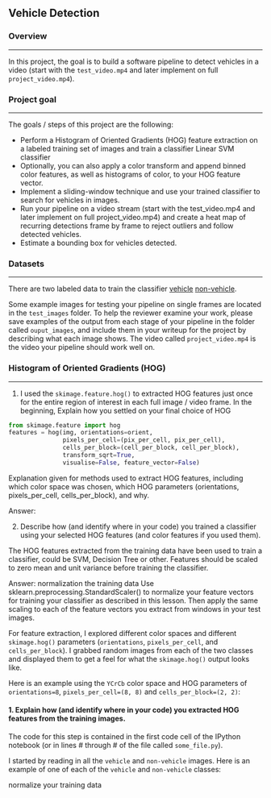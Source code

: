 ## Vehicle Detection

[//]: # (Image References)
[image1]: ./examples/car_not_car.png
[image2]: ./examples/HOG_example.jpg
[image3]: ./examples/sliding_windows.jpg
[image4]: ./examples/sliding_window.jpg
[image5]: ./examples/bboxes_and_heat.png
[image6]: ./examples/labels_map.png
[image7]: ./examples/output_bboxes.png
[video1]: ./project_video.mp4

### Overview
---
In this project, the goal is to build a software pipeline to detect vehicles in a video (start with the `test_video.mp4` and later implement on full `project_video.mp4`).

### Project goal
---
The goals / steps of this project are the following:

* Perform a Histogram of Oriented Gradients (HOG) feature extraction on a labeled training set of images and train a classifier Linear SVM classifier
* Optionally, you can also apply a color transform and append binned color features, as well as histograms of color, to your HOG feature vector. 
* Implement a sliding-window technique and use your trained classifier to search for vehicles in images.
* Run your pipeline on a video stream (start with the test_video.mp4 and later implement on full project_video.mp4) and create a heat map of recurring detections frame by frame to reject outliers and follow detected vehicles.
* Estimate a bounding box for vehicles detected.

### Datasets
---
There are two labeled data to train the classifier
[vehicle](https://s3.amazonaws.com/udacity-sdc/Vehicle_Tracking/vehicles.zip)
[non-vehicle](https://s3.amazonaws.com/udacity-sdc/Vehicle_Tracking/non-vehicles.zip). 

Some example images for testing your pipeline on single frames are located in the `test_images` folder.  To help the reviewer examine your work, please save examples of the output from each stage of your pipeline in the folder called `ouput_images`, and include them in your writeup for the project by describing what each image shows.    The video called `project_video.mp4` is the video your pipeline should work well on.  


### Histogram of Oriented Gradients (HOG)
---

1. I used the `skimage.feature.hog()` to extracted HOG features just once for the entire region of interest in each full image / video frame. 
In the beginning, 
Explain how you settled on your final choice of HOG

```python
from skimage.feature import hog
features = hog(img, orientations=orient, 
               pixels_per_cell=(pix_per_cell, pix_per_cell),
               cells_per_block=(cell_per_block, cell_per_block), 
               transform_sqrt=True, 
               visualise=False, feature_vector=False)
```

Explanation given for methods used to extract HOG features, including which color space was chosen, which HOG parameters (orientations, pixels_per_cell, cells_per_block), and why.


Answer: 

2. Describe how (and identify where in your code) you trained a classifier using your selected HOG features (and color features if you used them).

The HOG features extracted from the training data have been used to train a classifier, could be SVM, Decision Tree or other. Features should be scaled to zero mean and unit variance before training the classifier.


Answer: normalization the training data
Use sklearn.preprocessing.StandardScaler() to normalize your feature vectors for training your classifier as described in this lesson. Then apply the same scaling to each of the feature vectors you extract from windows in your test images.



For feature extraction, I explored different color spaces and different `skimage.hog()` parameters (`orientations`, `pixels_per_cell`, and `cells_per_block`).  I grabbed random images from each of the two classes and displayed them to get a feel for what the `skimage.hog()` output looks like.

Here is an example using the `YCrCb` color space and HOG parameters of `orientations=8`, `pixels_per_cell=(8, 8)` and `cells_per_block=(2, 2)`:



#### 1. Explain how (and identify where in your code) you extracted HOG features from the training images.

The code for this step is contained in the first code cell of the IPython notebook (or in lines # through # of the file called `some_file.py`).  

I started by reading in all the `vehicle` and `non-vehicle` images.  Here is an example of one of each of the `vehicle` and `non-vehicle` classes:



normalize your training data